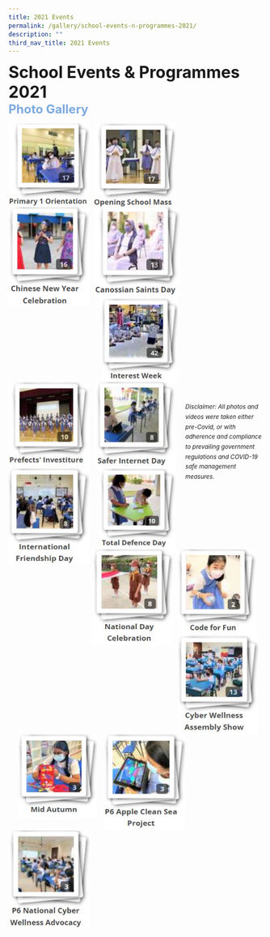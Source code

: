 ```yaml
---
title: 2021 Events
permalink: /gallery/school-events-n-programmes-2021/
description: ""
third_nav_title: 2021 Events
---
```

<font size=6><b>School Events & Programmes 2021</b></font><br>
<font size=5 color="#7daadf"><b>Photo Gallery</b></font>

<center>

<p><a href="https://www.canossacatholicpri.moe.edu.sg/gallery/2021/P1-Orientation/">
<img src="/images/Our%20Stories/2021/P1%20Orientation%202021.png" style="width:160px;height:165px;margin-right:10px;" align="left"></a></p>

	
<p><a href="https://www.canossacatholicpri.moe.edu.sg/gallery/2021/Opening-School-Mass">
<img src="/images/Our%20Stories/2021/Opening%20School%20Mass%202021.png" style="width:160px;height:165px;margin-right:10px;" align="left"></a></p>

	
<p><a href="https://www.canossacatholicpri.moe.edu.sg/gallery/2021/CNY-Celebration">
<img src="/images/Our%20Stories/2021/CNY%20Celebration%202021.png" style="width:160px;height:195px;margin-right:10px;" align="left"></a></p>

	
<p><a href="https://www.canossacatholicpri.moe.edu.sg/gallery/2021/Canossian-Saints-Day">
<img src="/images/Our%20Stories/2021/Canossian%20Saints%20Day.png" style="width:170px;height:180px;margin-right:10px;" align="left"></a></p>
	

<br><br><br><br><br><br>

<p><a href="https://www.canossacatholicpri.moe.edu.sg/gallery/2021/interest-week/">
<img src="/images/Our%20Stories/2021/Interest%20Week%202021.jpg" style="width:150px;height:165px;margin-right:10px;margin-left:15px" align="left"></a></p>

	
<p><a href="https://www.canossacatholicpri.moe.edu.sg/gallery/2021/prefects-investiture/">
<img src="/images/Our%20Stories/2021/Prefects'%20Investiture%202021.jpg" style="width:160px;height:167px;margin-right:10px;" align="left"></a></p>

	
<p><a href="https://www.canossacatholicpri.moe.edu.sg/gallery/2021/safer-internet-day/">
<img src="/images/Our%20Stories/2021/Safer%20Internet%20Day%202021.jpg" style="width:160px;height:170px;margin-right:15px;" align="left"></a></p>


<p><a href="https://www.canossacatholicpri.moe.edu.sg/gallery/2021/international-friendship-day/">
<img src="/images/Our%20Stories/2021/International%20Friendship%20Day%202021.jpg" style="width:160px;height:190px;margin-right:5px;" align="left"></a></p>


<br><br><br><br><br><br>


<p><a href="https://www.canossacatholicpri.moe.edu.sg/gallery/2021/total-defence-day/">
<img src="/images/Our%20Stories/2021/Total%20Defence%20Day%202021.jpg" style="width:150px;height:160px;margin-right:20px;margin-left:15px" align="left"></a></p>


<p><a href="https://www.canossacatholicpri.moe.edu.sg/gallery/2021/national-day-celebration/">
<img src="/images/Our%20Stories/2021/National%20Day%20Celebration%202021.jpg" style="width:160px;height:190px;margin-right:10px;" align="left"></a></p>


<p><a href="https://www.canossacatholicpri.moe.edu.sg/gallery/2021/code-for-fun/">
<img src="/images/Our%20Stories/2021/Code%20for%20Fun%202021.jpg" style="width:155px;height:170px;margin-right:10px;" align="left"></a></p>


<p><a href="https://www.canossacatholicpri.moe.edu.sg/gallery/2021/cyber-wellness-assembly-show/">
<img src="/images/Our%20Stories/2021/Cyber%20Wellness%20Assembly%20Show%202021.jpg" style="width:160px;height:195px;margin-right:5px;" align="left"></a></p>
	
<br><br><br><br><br><br>

<p><a href="https://www.canossacatholicpri.moe.edu.sg/gallery/2021/mid-autumn/">
<img src="/images/Gallery/2021/Mid%20Autumn%202021.jpg" style="width:155px;height:165px;margin-right:15px;margin-left:20px" align="left"></a></p>


<p><a href="https://www.canossacatholicpri.moe.edu.sg/gallery/2021/p6-apple-clean-sea-project/">
<img src="/images/Gallery/2021/P6%20Apple%20Clean%20Sea%20Project%202021.jpg" style="width:160px;height:190px;margin-right:10px;" align="left"></a></p>


<p><a href="https://www.canossacatholicpri.moe.edu.sg/gallery/2021/p6-national-cyber-wellness-advocacy/"><img src="/images/Gallery/2021/P6%20National%20Cyber%20Wellness%20Advocacy.jpg" style="width:160px;height:195px;margin-right:5px;" align="left"></a></p>

</center>


<br><br><br><br><br><br><br><br><br><br><br><br>
<sup><em>Disclaimer: All photos and videos were taken either pre-Covid, or with adherence and compliance to prevailing government regulations and COVID-19 safe management measures.</em></sup>